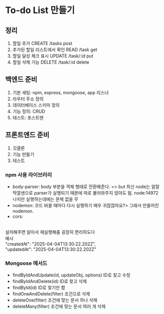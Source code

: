 # To-do List 만들기

## 정리
1. 할일 추가 CREATE    /tasks post
2. 추가된 할일 리스트에서 확인 READ /task get
3. 할일 달성 체크 표시 UPDATE   /task/:id put
4. 할일 삭제 기능 DELETE    /task/:id delete

## 백엔드 준비
1. 기본 세팅: npm, express, mongoose, app 리스너
2. 라우터 주소 정의
3. 데이터베이스 스키마 정의
4. 기능 정의: CRUD
5. 테스트: 포스트맨

## 프론트엔드 준비
1. 깃클론
2. 기능 만들기
3. 테스트

### npm 사용 라이브러리
- body-parser: body 부분을 객체 형태로 전환해준다. 
=> but 최신 node는 알잘딱깔센으로 parser가 실행되기 때문에 따로 불러와주지 않아도 됨. node:14972 나지만 실행하는데에는 문제 없을 무
- nodemon: 코드 바꿀 때마다 다시 실행하기 매우 귀찮잖아요?> 그래서 만들어진 nodemon. 
- cors: 
<br>
설치해주면 알아서 재실행해줌 굉장히 편리하도다<br>
예시<br>
"createdAt": "2025-04-04T13:30:22.202Z",<br>
"updatedAt": "2025-04-04T13:30:22.202Z"

### Mongoose 메서드
- findByIdAndUpdate(id, updateObj, options)	ID로 찾고 수정
- findByIdAndDelete(id)	ID로 찾고 삭제
- findById(id)	ID로 찾기만 함
- findOneAndDelete(filter)	조건으로 삭제
- deleteOne(filter)	조건에 맞는 문서 하나 삭제
- deleteMany(filter)	조건에 맞는 문서 여러 개 삭제